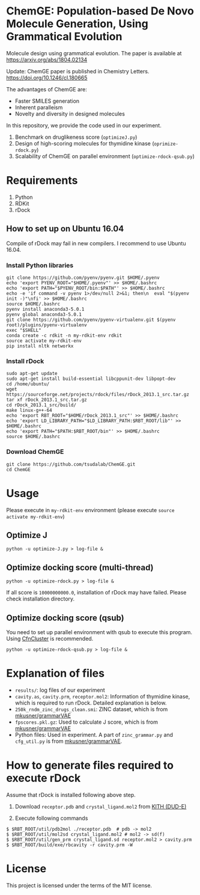 # ChemGE: Population-based De Novo Molecule Generation, Using Grammatical Evolution 
Molecule design using grammatical evolution.
The paper is available at https://arxiv.org/abs/1804.02134

Update: ChemGE paper is published in Chemistry Letters. https://doi.org/10.1246/cl.180665

The advantages of ChemGE are:

- Faster SMILES generation
- Inherent paralleism
- Novelty and diversity in designed molecules

In this repository, we provide the code used in our experiment.

1. Benchmark on druglikeness score (`optimizeJ.py`)
1. Design of high-scoring molecules for thymidine kinase (`oprimize-rdock.py`)
1. Scalability of ChemGE on parallel environment (`optimize-rdock-qsub.py`)

# Requirements
1. Python
1. RDKit
1. rDock

## How to set up on Ubuntu 16.04
Compile of rDock may fail in new compilers.
I recommend to use Ubuntu 16.04.

### Install Python libraries

```
git clone https://github.com/pyenv/pyenv.git $HOME/.pyenv
echo 'export PYENV_ROOT="$HOME/.pyenv"' >> $HOME/.bashrc
echo 'export PATH="$PYENV_ROOT/bin:$PATH"' >> $HOME/.bashrc
echo -e 'if command -v pyenv 1>/dev/null 2>&1; then\n  eval "$(pyenv init -)"\nfi' >> $HOME/.bashrc
source $HOME/.bashrc
pyenv install anaconda3-5.0.1
pyenv global anaconda3-5.0.1
git clone https://github.com/pyenv/pyenv-virtualenv.git $(pyenv root)/plugins/pyenv-virtualenv
exec "$SHELL"
conda create -c rdkit -n my-rdkit-env rdkit
source activate my-rdkit-env
pip install nltk networkx
```

### Install rDock

```
sudo apt-get update
sudo apt-get install build-essential libcppunit-dev libpopt-dev
cd /home/ubuntu/
wget https://sourceforge.net/projects/rdock/files/rDock_2013.1_src.tar.gz 
tar xf rDock_2013.1_src.tar.gz
cd rDock_2013.1_src/build/
make linux-g++-64
echo 'export RBT_ROOT="$HOME/rDock_2013.1_src"' >> $HOME/.bashrc
echo 'export LD_LIBRARY_PATH="$LD_LIBRARY_PATH:$RBT_ROOT/lib"' >> $HOME/.bashrc
echo 'export PATH="$PATH:$RBT_ROOT/bin"' >> $HOME/.bashrc
source $HOME/.bashrc
```

### Download ChemGE

```
git clone https://github.com/tsudalab/ChemGE.git
cd ChemGE
```

# Usage
Please execute in `my-rdkit-env` environment (please execute `source activate my-rdkit-env`)
## Optimize J

```
python -u optimize-J.py > log-file &
```

## Optimize docking score (multi-thread)

```
python -u optimize-rdock.py > log-file &
```

If all score is `10000000000.0`, installation of rDock may have failed.
Please check installation directory.
## Optimize docking score (qsub)
You need to set up parallel environment with qsub to execute this program.
Using [CfnCluster](https://github.com/awslabs/cfncluster) is recommended.

```
python -u optimize-rdock-qsub.py > log-file &
```

# Explanation of files

- `results/`: log files of our experiment
- `cavity.as`, `cavity.prm`, `receptor.mol2`: Information of thymidine kinase, which is required to run rDock. Detailed explanation is below.
- `250k_rndm_zinc_drugs_clean.smi`: ZINC dataset, which is from [mkusner/grammarVAE](https://github.com/mkusner/grammarVAE)
- `fpscores.pkl.gz`: Used to calculate J score, which is from [mkusner/grammarVAE](https://github.com/mkusner/grammarVAE)
- Python files: Used in experiment. A part of `zinc_grammar.py` and `cfg_util.py` is from [mkusner/grammarVAE](https://github.com/mkusner/grammarVAE).

# How to generate files required to execute rDock
Assume that rDock is installed following above step.

1. Download `receptor.pdb` and `crystal_ligand.mol2` from [KITH (DUD-E)](http://dude.docking.org/targets/kith)

2. Execute following commands
```
$ $RBT_ROOT/util/pdb2mol ./receptor.pdb  # pdb -> mol2
$ $RBT_ROOT/util/mol2sd crystal_ligand.mol2 # mol2 -> sd(f)
$ $RBT_ROOT/util/gen_prm crystal_ligand.sd receptor.mol2 > cavity.prm
$ $RBT_ROOT/build/exe/rbcavity -r cavity.prm -W
```

# License
This project is licensed under the terms of the MIT license.

